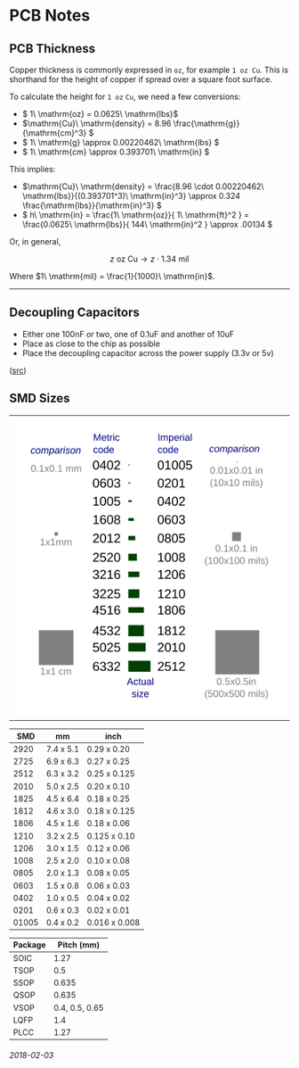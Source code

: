 PCB Notes
===

PCB Thickness
---

Copper thickness is commonly expressed in `oz`, for example `1 oz Cu`.
This is shorthand for the height of copper if spread over a square foot
surface.

To calculate the height for `1 oz` `Cu`, we need a few conversions:

* $ 1\ \mathrm{oz} = 0.0625\ \mathrm{lbs}$
* $\mathrm{Cu}\ \mathrm{density} = 8.96 \frac{\mathrm{g}}{\mathrm{cm}^3} $
* $ 1\ \mathrm{g} \approx 0.00220462\ \mathrm{lbs} $
* $ 1\ \mathrm{cm} \approx 0.393701\ \mathrm{in} $

This implies:

* $\mathrm{Cu}\ \mathrm{density} = \frac{8.96 \cdot 0.00220462\ \mathrm{lbs}}{(0.393701^3)\ \mathrm{in}^3} \approx 0.324 \frac{\mathrm{lbs}}{\mathrm{in}^3} $
* $ h\ \mathrm{in} = \frac{1\ \mathrm{oz}}{ 1\ \mathrm{ft}^2 } = \frac{0.0625\ \mathrm{lbs}}{ 144\ \mathrm{in}^2 } \approx .00134 $

Or, in general,

$$ z\ \mathrm{oz}\ \mathrm{Cu} \rightarrow z \cdot 1.34\ \mathrm{mil} $$

Where $1\ \mathrm{mil} = \frac{1}{1000}\ \mathrm{in}$.

---


Decoupling Capacitors
---

* Either one 100nF or two, one of 0.1uF and another of 10uF 
* Place as close to the chip as possible
* Place the decoupling capacitor across the power supply (3.3v or 5v)

([src](https://www.autodesk.com/products/eagle/blog/what-are-decoupling-capacitors/))

SMD Sizes
---

| |
|---|
| ![surface mount sizes](img/SMT_sizes,_based_on_original_by_Zureks.svg) |

| SMD | mm | inch |
|---|---|---|
| 2920 | 7.4 x 5.1 | 0.29 x 0.20 |
| 2725 | 6.9 x 6.3 | 0.27 x 0.25 |
| 2512 | 6.3 x 3.2 | 0.25 x 0.125 |
| 2010 | 5.0 x 2.5 | 0.20 x 0.10 |
| 1825 | 4.5 x 6.4 | 0.18 x 0.25 |
| 1812 | 4.6 x 3.0 | 0.18 x 0.125 |
| 1806 | 4.5 x 1.6 | 0.18 x 0.06 |
| 1210 | 3.2 x 2.5 | 0.125 x 0.10 |
| 1206 | 3.0 x 1.5 | 0.12 x 0.06 |
| 1008 | 2.5 x 2.0 | 0.10 x 0.08 |
| 0805 | 2.0 x 1.3 | 0.08 x 0.05 |
| 0603 | 1.5 x 0.8 | 0.06 x 0.03 |
| 0402 | 1.0 x 0.5 | 0.04 x 0.02 |
| 0201 | 0.6 x 0.3 | 0.02 x 0.01 |
| 01005 | 0.4 x 0.2 | 0.016 x 0.008 |

| Package | Pitch (mm) |
|---|---|
| SOIC | 1.27 |
| TSOP | 0.5 |
| SSOP | 0.635 |
| QSOP | 0.635 |
| VSOP | 0.4, 0.5, 0.65 |
| LQFP | 1.4 |
| PLCC | 1.27 | 



###### 2018-02-03
